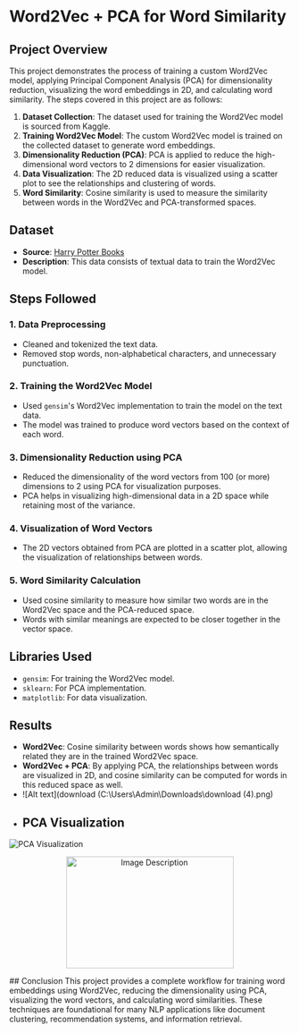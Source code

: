 # Word2Vec + PCA for Word Similarity

## Project Overview
This project demonstrates the process of training a custom Word2Vec model, applying Principal Component Analysis (PCA) for dimensionality reduction, visualizing the word embeddings in 2D, and calculating word similarity. The steps covered in this project are as follows:

1. **Dataset Collection**: The dataset used for training the Word2Vec model is sourced from Kaggle.
2. **Training Word2Vec Model**: The custom Word2Vec model is trained on the collected dataset to generate word embeddings.
3. **Dimensionality Reduction (PCA)**: PCA is applied to reduce the high-dimensional word vectors to 2 dimensions for easier visualization.
4. **Data Visualization**: The 2D reduced data is visualized using a scatter plot to see the relationships and clustering of words.
5. **Word Similarity**: Cosine similarity is used to measure the similarity between words in the Word2Vec and PCA-transformed spaces.

## Dataset
- **Source**: [Harry Potter Books](https://www.kaggle.com/datasets/shubhammaindola/harry-potter-books)
- **Description**: This data consists of textual data to train the Word2Vec model.

## Steps Followed
### 1. Data Preprocessing
- Cleaned and tokenized the text data.
- Removed stop words, non-alphabetical characters, and unnecessary punctuation.

### 2. Training the Word2Vec Model
- Used `gensim`'s Word2Vec implementation to train the model on the text data.
- The model was trained to produce word vectors based on the context of each word.

### 3. Dimensionality Reduction using PCA
- Reduced the dimensionality of the word vectors from 100 (or more) dimensions to 2 using PCA for visualization purposes.
- PCA helps in visualizing high-dimensional data in a 2D space while retaining most of the variance.

### 4. Visualization of Word Vectors
- The 2D vectors obtained from PCA are plotted in a scatter plot, allowing the visualization of relationships between words.

### 5. Word Similarity Calculation
- Used cosine similarity to measure how similar two words are in the Word2Vec space and the PCA-reduced space.
- Words with similar meanings are expected to be closer together in the vector space.

## Libraries Used
- `gensim`: For training the Word2Vec model.
- `sklearn`: For PCA implementation.
- `matplotlib`: For data visualization.

## Results
- **Word2Vec**: Cosine similarity between words shows how semantically related they are in the trained Word2Vec space.
- **Word2Vec + PCA**: By applying PCA, the relationships between words are visualized in 2D, and cosine similarity can be computed for words in this reduced space as well.
- ![Alt text](download (C:\Users\Admin\Downloads\download (4).png)
- ## PCA Visualization
![PCA Visualization](C:\Users\Admin\Downloads\download (4))
<p align="center">
  <img src="C:\Users\Admin\Downloads\download (4).png" alt="Image Description" width="300" height="200">
</p>
## Conclusion
This project provides a complete workflow for training word embeddings using Word2Vec, reducing the dimensionality using PCA, visualizing the word vectors, and calculating word similarities. These techniques are foundational for many NLP applications like document clustering, recommendation systems, and information retrieval.


